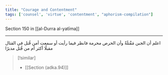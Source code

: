 ```yaml
---
title: "Courage and Contentment"
tags: ['counsel', 'virtue', 'contentment', "aphorism-compilation"]
---
```


 Section 150 in [[al-Durra al-yatīma]]

---
اعلم أن الجبن مَقْتلَةٌ وأن الحرص محرمة فانظر فيما رأيت أو سمعت أمن قُتل في القتال مقبلًا أكثر أم من قُتل مدبرًا

> [!similar]
> - [[Section (adka.94)]]
